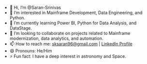 - 👋 Hi, I’m @Saran-Srinivas
- 👀 I’m interested in Mainframe Development, Data Engineering, and Python.
- 🌱 I’m currently learning Power BI, Python for Data Analysis, and DataStage.
- 💞️ I’m looking to collaborate on projects related to Mainframe modernization, data analytics, and automation.
- 📫 How to reach me: sksaran96@gmail.com | [LinkedIn Profile](www.linkedin.com/in/saran-sk96)
- 😄 Pronouns: He/Him
- ⚡ Fun fact: I have a deep interest in astronomy and Space.



<!---
Saran-Srinivas/Saran-Srinivas is a ✨ special ✨ repository because its `README.md` (this file) appears on your GitHub profile.
You can click the Preview link to take a look at your changes.
--->
